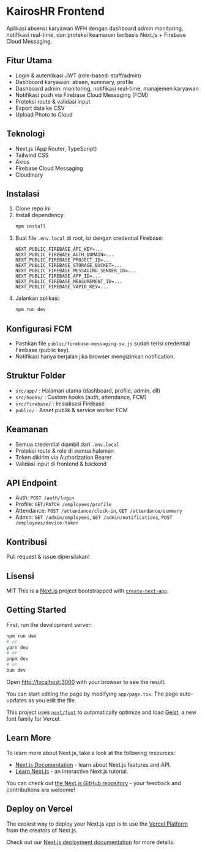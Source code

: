 # KairosHR Frontend

Aplikasi absensi karyawan WFH dengan dashboard admin monitoring, notifikasi real-time, dan proteksi keamanan berbasis Next.js + Firebase Cloud Messaging.

## Fitur Utama
- Login & autentikasi JWT (role-based: staff/admin)
- Dashboard karyawan: absen, summary, profile
- Dashboard admin: monitoring, notifikasi real-time, manajemen karyawan
- Notifikasi push via Firebase Cloud Messaging (FCM)
- Proteksi route & validasi input
- Export data ke CSV
- Upload Photo to Cloud

## Teknologi
- Next.js (App Router, TypeScript)
- Tailwind CSS
- Axios
- Firebase Cloud Messaging
- Cloudinary

## Instalasi
1. Clone repo ini
2. Install dependency:
	```bash
	npm install
	```
3. Buat file `.env.local` di root, isi dengan credential Firebase:
	```env
	NEXT_PUBLIC_FIREBASE_API_KEY=...
	NEXT_PUBLIC_FIREBASE_AUTH_DOMAIN=...
	NEXT_PUBLIC_FIREBASE_PROJECT_ID=...
	NEXT_PUBLIC_FIREBASE_STORAGE_BUCKET=...
	NEXT_PUBLIC_FIREBASE_MESSAGING_SENDER_ID=...
	NEXT_PUBLIC_FIREBASE_APP_ID=...
	NEXT_PUBLIC_FIREBASE_MEASUREMENT_ID=...
	NEXT_PUBLIC_FIREBASE_VAPID_KEY=...
	```
4. Jalankan aplikasi:
	```bash
	npm run dev
	```

## Konfigurasi FCM
- Pastikan file `public/firebase-messaging-sw.js` sudah terisi credential Firebase (public key).
- Notifikasi hanya berjalan jika browser mengizinkan notification.

## Struktur Folder
- `src/app/` : Halaman utama (dashboard, profile, admin, dll)
- `src/hooks/` : Custom hooks (auth, attendance, FCM)
- `src/firebase/` : Inisialisasi Firebase
- `public/` : Asset publik & service worker FCM

## Keamanan
- Semua credential diambil dari `.env.local`
- Proteksi route & role di semua halaman
- Token dikirim via Authorization Bearer
- Validasi input di frontend & backend

## API Endpoint
- Auth: `POST /auth/login`
- Profile: `GET/PATCH /employees/profile`
- Attendance: `POST /attendance/clock-in`, `GET /attendance/summary`
- Admin: `GET /admin/employees`, `GET /admin/notifications`, `POST /employees/device-token`

## Kontribusi
Pull request & issue dipersilakan!

## Lisensi
MIT
This is a [Next.js](https://nextjs.org) project bootstrapped with [`create-next-app`](https://nextjs.org/docs/app/api-reference/cli/create-next-app).

## Getting Started

First, run the development server:

```bash
npm run dev
# or
yarn dev
# or
pnpm dev
# or
bun dev
```

Open [http://localhost:3000](http://localhost:3000) with your browser to see the result.

You can start editing the page by modifying `app/page.tsx`. The page auto-updates as you edit the file.

This project uses [`next/font`](https://nextjs.org/docs/app/building-your-application/optimizing/fonts) to automatically optimize and load [Geist](https://vercel.com/font), a new font family for Vercel.

## Learn More

To learn more about Next.js, take a look at the following resources:

- [Next.js Documentation](https://nextjs.org/docs) - learn about Next.js features and API.
- [Learn Next.js](https://nextjs.org/learn) - an interactive Next.js tutorial.

You can check out [the Next.js GitHub repository](https://github.com/vercel/next.js) - your feedback and contributions are welcome!

## Deploy on Vercel

The easiest way to deploy your Next.js app is to use the [Vercel Platform](https://vercel.com/new?utm_medium=default-template&filter=next.js&utm_source=create-next-app&utm_campaign=create-next-app-readme) from the creators of Next.js.

Check out our [Next.js deployment documentation](https://nextjs.org/docs/app/building-your-application/deploying) for more details.
